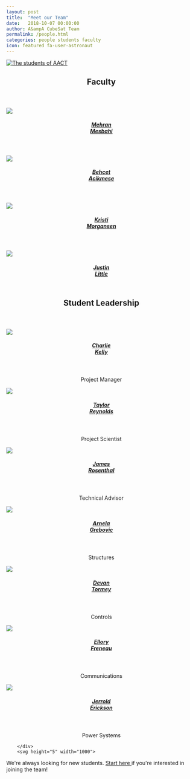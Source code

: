 ```yaml
---
layout: post
title:  "Meet our Team"
date:   2018-10-07 00:00:00
author: A&ampA CubeSat Team
permalink: /people.html
categories: people students faculty
icon: featured fa-user-astronaut
---
```


<section>
    <div class="row half">
        <div class="31-2u">
            <div class="row">
                <div class="12u">
                    <section>
                        <a href="#" class="image featured">
                        <img src="images/FullTeam.jpg" alt="The students of AACT">
                        </a>
                    </section>
                </div>
            </div>
        </div>
    </div>
</section>

<section class="wrapper style2">
	<div class="row half">
		<div class="31-2u">
			<header>
				<h2> <strong>Faculty</strong> </h2>
			</header>
			<div class="row">
				<div class="3u">
					<section>
						<a href="https://faculty.washington.edu/mesbahi/" class="image featured">
							<img src="images/mehran.jpg">
						</a>
						<center>
							<header><h5><a href="https://faculty.washington.edu/mesbahi/"> Mehran<br>Mesbahi </a></h5></header>
						</center>
					</section>
				</div>
				<div class="3u">
					<section>
						<a href="https://sites.google.com/a/uw.edu/uw_acl/home" class="image featured">
							<img src="images/behcet.jpg">
						</a>
						<center>
							<header><h5><a href="https://sites.google.com/a/uw.edu/uw_acl/home"> Behcet<br>Acikmese </a></h5></header>
						</center>
					</section>
				</div>
				<div class="3u">
					<section>
						<a href="https://www.aa.washington.edu/people/faculty/morgansen/" class="image featured">
							<img src="images/kristi.jpg">
						</a>
						<center>
							<header><h5><a href="https://www.aa.washington.edu/people/faculty/morgansen/"> Kristi<br>Morgansen </a></h5></header>
						</center>
					</section>
				</div>
				<div class="3u">
					<section>
						<a href="https://www.uwspacelab.com/people" class="image featured">
							<img src="images/Justin.png">
						</a>
						<center>
							<header><h5><a href="https://www.uwspacelab.com/people"> Justin<br>Little </a></h5></header>
						</center>
					</section>
				</div>
			</div>
		</div>
	</div>			
</section>
<section class="wrapper style2">
	<!-- <div class="row half"> -->
		<div class="31-2u">
			<header> 
				<h2> 
					<strong> Student Leadership </strong> 
				</h2> 
			</header>
			<div class="row">
				<div class="3u">
					<section>
						<a href="https://www.uwspacelab.com/people" class="image featured">
							<img src="images/Charlie.png">
						</a>
						<center>
							<header><h5><a href="https://www.uwspacelab.com/people"> Charlie<br>Kelly </a></h5></header>
						<p> Project Manager </p>
						</center>
					</section>
				</div>
				<div class="3u">
					<section>
						<a href="https://depts.washington.edu/uwrainlab/taylor/" class="image featured">
							<img src="images/taylor.jpg">
						</a>
						<center>
							<header><h5><a href="https://depts.washington.edu/uwrainlab/taylor/"> Taylor<br>Reynolds </a></h5></header>
							<p> Project Scientist </p>
						</center>
					</section>
				</div>
                <div class="3u">
                    <section>
                        <a href="https://www.linkedin.com/in/jamesdrosenthal/" class="image featured">
                            <img src="images/James.jpg">
                        </a>
                        <center>
                            <header><h5><a href="https://www.linkedin.com/in/jamesdrosenthal/">James<br>Rosenthal</a></h5></header>
                            <p> Technical Advisor </p>
                        </center>
                    </section>
                </div>
                <div class="3u">
                    <section>
                        <a href="https://www.linkedin.com/in/arnelagrebovic/" class="image featured">
                            <img src="images/Arnela.jpg">
                        </a>
                        <center>
                            <header><h5><a href="https://www.linkedin.com/in/arnelagrebovic/">Arnela<br>Grebovic</a></h5></header>
                            <p> Structures </p>
                        </center>
                    </section>
                </div>
            </div>
        <div class="row">
            <div class="3u">
                <section>
                    <a href="" class="image featured">
                        <img src="images/Devan.jpg">
                    </a>
                    <center>
                        <header><h5><a href="">Devan<br>Tormey</a></h5></header>
                        <p> Controls </p>
                    </center>
                </section>
            </div>
            <div class="3u">
                <section>
                    <a href="" class="image featured">
                        <img src="images/Ellory.jpg">
                    </a>
                    <center>
                        <header><h5><a href="">Ellory<br>Freneau</a></h5></header>
                        <p> Communications </p>
                    </center>
                </section>
            </div>
            <div class="3u">
                <section>
                    <a href="" class="image featured">
                        <img src="images/Jerrold.png">
                    </a>
                    <center>
                        <header><h5><a href="">Jerrold<br>Erickson</a></h5></header>
                        <p> Power Systems </p>
                    </center>
                </section>
            </div>
        </div>

		</div>
		<svg height="5" width="1000">
  <line x1="0" y1="0" x2="43em" y2="0" style="stroke:rgb(210,210,210);stroke-width:2" />
		</svg>
		    <div>
                <p> We're always looking for new students. <a href="/contact-main.html"> Start here </a> if you're interested in joining the team! </p>
            </div> 
	<!-- </div> -->
<!--
</section>
<section class="wrapper style2">
	<div class="31-2u">
		<header> <h2> <strong> Undergraduate Students </strong></h2></header>
			<p> List the undergraduate students, possibly with grouping into capstone project groups.</p>
	</div>
</section>
 -->
